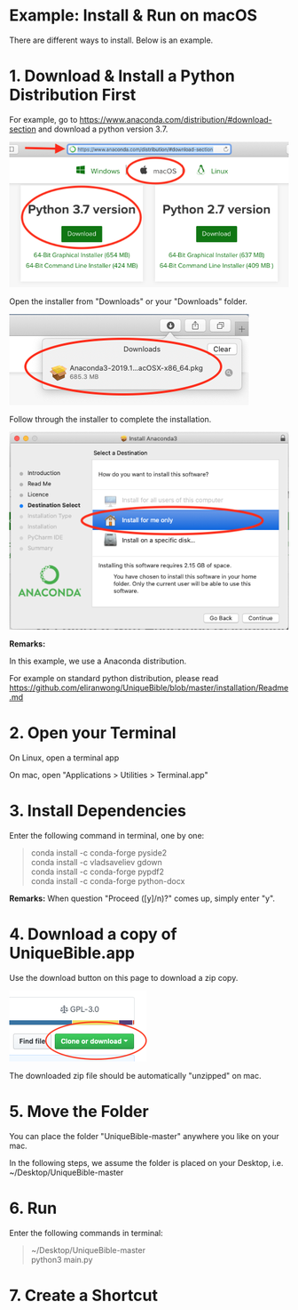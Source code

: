 # Example: Install & Run on macOS

There are different ways to install.  Below is an example.

# 1. Download & Install a Python Distribution First

For example, go to https://www.anaconda.com/distribution/#download-section and download a python version 3.7.

<img src="screenshots/mac_anaconda1.png">

Open the installer from "Downloads" or your "Downloads" folder.

<img src="screenshots/mac_anaconda2.png">

Follow through the installer to complete the installation.

<img src="screenshots/mac_anaconda3.png">

<b>Remarks:</b>

In this example, we use a Anaconda distribution.

For example on standard python distribution, please read https://github.com/eliranwong/UniqueBible/blob/master/installation/Readme.md

# 2. Open your Terminal

On Linux, open a terminal app

On mac, open "Applications > Utilities > Terminal.app"

# 3. Install Dependencies

Enter the following command in terminal, one by one:

> conda install -c conda-forge pyside2<br>
> conda install -c vladsaveliev gdown<br>
> conda install -c conda-forge pypdf2<br>
> conda install -c conda-forge python-docx<br>

<b>Remarks:</b>  When question "Proceed ([y]/n)?" comes up, simply enter "y".

# 4. Download a copy of UniqueBible.app

Use the download button on this page to download a zip copy.<br>

<img src="screenshots/downloadButton.png">

The downloaded zip file should be automatically "unzipped" on mac.

# 5. Move the Folder

You can place the folder "UniqueBible-master" anywhere you like on your mac.

In the following steps, we assume the folder is placed on your Desktop, i.e. ~/Desktop/UniqueBible-master

# 6. Run 

Enter the following commands in terminal:

> ~/Desktop/UniqueBible-master<br>
> python3 main.py

# 7. Create a Shortcut
